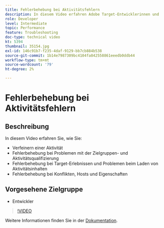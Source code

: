 ```yaml
---
title: Fehlerbehebung bei Aktivitätsfehlern
description: In diesem Video erfahren Adobe Target-Entwicklerinnen und -Entwickler, wie sie eine Aktivität verfeinern, Probleme mit der Zielgruppen- und Aktivitätsqualifizierung beheben, Target-Erlebnisse und Probleme beim Laden von Aktivitätsinhalten debuggen sowie Konflikte, Hosts und Eigenschaften beheben können.
role: Developer
level: Intermediate
topic: Performance
feature: Troubleshooting
doc-type: technical video
kt: 5394
thumbnail: 35154.jpg
exl-id: 146c91b7-f235-4daf-9129-bb7cb884b538
source-git-commit: 1b14e7987309bc4104fa842558861eeedb0ddb44
workflow-type: tm+mt
source-wordcount: '79'
ht-degree: 2%

---
```


# Fehlerbehebung bei Aktivitätsfehlern

## Beschreibung

In diesem Video erfahren Sie, wie Sie:

* Verfeinern einer Aktivität
* Fehlerbehebung bei Problemen mit der Zielgruppen- und Aktivitätsqualifizierung
* Fehlerbehebung bei Target-Erlebnissen und Problemen beim Laden von Aktivitätsinhalten
* Fehlerbehebung bei Konflikten, Hosts und Eigenschaften

## Vorgesehene Zielgruppe

* Entwickler

>[!VIDEO](https://video.tv.adobe.com/v/35154/?quality=12)

Weitere Informationen finden Sie in der [Dokumentation](https://experienceleague.adobe.com/docs/target/using/troubleshoot/troubleshooting-target.html?lang=en).
